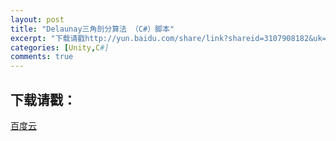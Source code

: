 ```yaml
---
layout: post
title: "Delaunay三角剖分算法 （C#）脚本"
excerpt: "下载请戳http://yun.baidu.com/share/link?shareid=3107908182&uk=1896591328"
categories: [Unity,C#]
comments: true
---
```

## 下载请戳：

[百度云](http://yun.baidu.com/share/link?shareid=3107908182&uk=1896591328)
